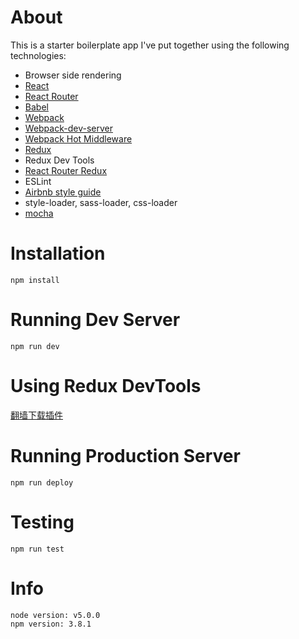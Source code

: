 # About
This is a starter boilerplate app I've put together using the following technologies:

* Browser side rendering
* [React](https://github.com/facebook/react)
* [React Router](https://github.com/reactjs/react-router)
* [Babel](https://github.com/babel/babel)
* [Webpack](https://github.com/webpack/webpack)
* [Webpack-dev-server](https://github.com/webpack/webpack-dev-server)
* [Webpack Hot Middleware](https://github.com/glenjamin/webpack-hot-middleware)
* [Redux](https://github.com/reactjs/redux)
* Redux Dev Tools
* [React Router Redux](https://github.com/reactjs/react-router-redux)
* ESLint
* [Airbnb style guide](https://github.com/airbnb/javascript)
* style-loader, sass-loader, css-loader
* [mocha](https://github.com/mochajs/mocha) 

# Installation
    npm install

# Running Dev Server
    npm run dev
    
# Using Redux DevTools
[翻墙下载插件](https://chrome.google.com/webstore/detail/redux-devtools/lmhkpmbekcpmknklioeibfkpmmfibljd)

# Running Production Server
    npm run deploy

# Testing
    npm run test

# Info
    node version: v5.0.0
    npm version: 3.8.1